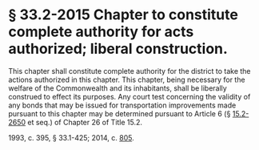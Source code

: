 # § 33.2-2015 Chapter to constitute complete authority for acts authorized; liberal construction.

<p>This chapter shall constitute complete authority for the district to take the actions authorized in this chapter. This chapter, being necessary for the welfare of the Commonwealth and its inhabitants, shall be liberally construed to effect its purposes. Any court test concerning the validity of any bonds that may be issued for transportation improvements made pursuant to this chapter may be determined pursuant to Article 6 (§ <a href='http://law.lis.virginia.gov/vacode/15.2-2650/'>15.2-2650</a> et seq.) of Chapter 26 of Title 15.2.</p><p>1993, c. 395, § 33.1-425; 2014, c. <a href='http://lis.virginia.gov/cgi-bin/legp604.exe?141+ful+CHAP0805'>805</a>.</p>